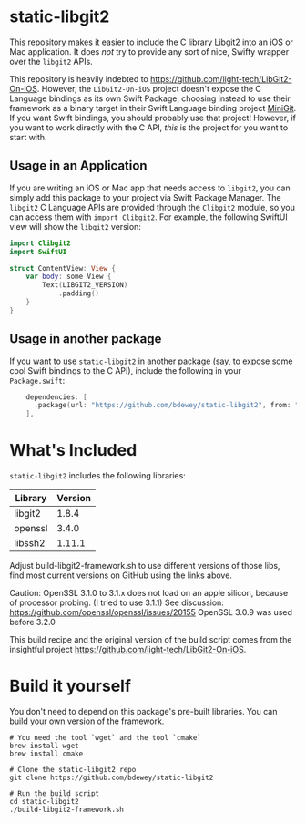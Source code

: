 # static-libgit2

This repository makes it easier to include the C library [Libgit2](https://libgit2.org) into an iOS or Mac application. It does *not* try to provide any sort of nice, Swifty wrapper over the `libgit2` APIs.

This repository is heavily indebted to https://github.com/light-tech/LibGit2-On-iOS. However, the `LibGit2-On-iOS` project doesn't expose the C Language bindings as its own Swift Package, choosing instead to use their framework as a binary target in their Swift Language binding project [MiniGit](https://github.com/light-tech/MiniGit). If you want Swift bindings, you should probably use that project! However, if you want to work directly with the C API, _this_ is the project for you want to start with.

## Usage in an Application

If you are writing an iOS or Mac app that needs access to `libgit2`, you can simply add this package to your project via Swift Package Manager. The `libgit2` C Language APIs are provided through the `Clibgit2` module, so you can access them with `import Clibgit2`. For example, the following SwiftUI view will show the `libgit2` version:

```swift
import Clibgit2
import SwiftUI

struct ContentView: View {
    var body: some View {
        Text(LIBGIT2_VERSION)
            .padding()
    }
}
```

## Usage in another package

If you want to use `static-libgit2` in another package (say, to expose some cool Swift bindings to the C API), include the following in your `Package.swift`:

```swift
    dependencies: [
      .package(url: "https://github.com/bdewey/static-libgit2", from: "0.1.0"),
    ],
```

# What's Included

`static-libgit2` includes the following libraries:

| Library | Version |
| ------- | ------- |
| libgit2 | 1.8.4   | https://github.com/libgit2/libgit2/	
| openssl | 3.4.0   | https://github.com/openssl/openssl/
| libssh2 | 1.11.1  | https://github.com/libssh2/libssh2/

Adjust build-libgit2-framework.sh to use different versions of those libs, find most current versions on GitHub using the links above.

Caution: OpenSSL 3.1.0 to 3.1.x does not load on an apple silicon, because of processor probing. (I tried to use 3.1.1) 
See discussion: https://github.com/openssl/openssl/issues/20155
OpenSSL 3.0.9 was used before 3.2.0

This build recipe and the original version of the build script comes from the insightful project https://github.com/light-tech/LibGit2-On-iOS. 

# Build it yourself

You don't need to depend on this package's pre-built libraries. You can build your own version of the framework.

```
# You need the tool `wget` and the tool `cmake`
brew install wget
brew install cmake

# Clone the static-libgit2 repo
git clone https://github.com/bdewey/static-libgit2

# Run the build script
cd static-libgit2
./build-libgit2-framework.sh
```
